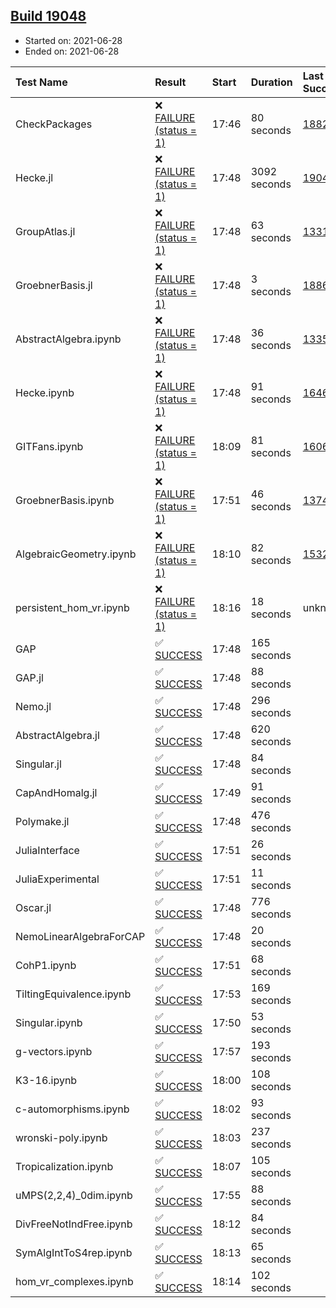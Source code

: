 ## [Build 19048](https://oscarci.mathematik.uni-kl.de/job/oscar/19048/)

* Started on: 2021-06-28
* Ended on: 2021-06-28

| Test Name    | Result | Start | Duration | Last Success | First Failure |
|:-------------|:-------|:------|:---------|:-------------|:--------------|
| CheckPackages | ❌ [FAILURE (status = 1)](https://oscarci.mathematik.uni-kl.de/job/oscar/19048/artifact/logs/build-19048/CheckPackages.log) | 17:46 | 80 seconds | [18822](https://oscarci.mathematik.uni-kl.de/job/oscar/18822/) | [18823](https://oscarci.mathematik.uni-kl.de/job/oscar/18823/) |
| Hecke.jl | ❌ [FAILURE (status = 1)](https://oscarci.mathematik.uni-kl.de/job/oscar/19048/artifact/logs/build-19048/Hecke.jl.log) | 17:48 | 3092 seconds | [19047](https://oscarci.mathematik.uni-kl.de/job/oscar/19047/) | [19048](https://oscarci.mathematik.uni-kl.de/job/oscar/19048/) |
| GroupAtlas.jl | ❌ [FAILURE (status = 1)](https://oscarci.mathematik.uni-kl.de/job/oscar/19048/artifact/logs/build-19048/GroupAtlas.jl.log) | 17:48 | 63 seconds | [13311](https://oscarci.mathematik.uni-kl.de/job/oscar/13311/) | [13312](https://oscarci.mathematik.uni-kl.de/job/oscar/13312/) |
| GroebnerBasis.jl | ❌ [FAILURE (status = 1)](https://oscarci.mathematik.uni-kl.de/job/oscar/19048/artifact/logs/build-19048/GroebnerBasis.jl.log) | 17:48 | 3 seconds | [18864](https://oscarci.mathematik.uni-kl.de/job/oscar/18864/) | [18865](https://oscarci.mathematik.uni-kl.de/job/oscar/18865/) |
| AbstractAlgebra.ipynb | ❌ [FAILURE (status = 1)](https://oscarci.mathematik.uni-kl.de/job/oscar/19048/artifact/logs/build-19048/AbstractAlgebra.ipynb.log) | 17:48 | 36 seconds | [13355](https://oscarci.mathematik.uni-kl.de/job/oscar/13355/) | [13356](https://oscarci.mathematik.uni-kl.de/job/oscar/13356/) |
| Hecke.ipynb | ❌ [FAILURE (status = 1)](https://oscarci.mathematik.uni-kl.de/job/oscar/19048/artifact/logs/build-19048/Hecke.ipynb.log) | 17:48 | 91 seconds | [16463](https://oscarci.mathematik.uni-kl.de/job/oscar/16463/) | [16464](https://oscarci.mathematik.uni-kl.de/job/oscar/16464/) |
| GITFans.ipynb | ❌ [FAILURE (status = 1)](https://oscarci.mathematik.uni-kl.de/job/oscar/19048/artifact/logs/build-19048/GITFans.ipynb.log) | 18:09 | 81 seconds | [16068](https://oscarci.mathematik.uni-kl.de/job/oscar/16068/) | [16069](https://oscarci.mathematik.uni-kl.de/job/oscar/16069/) |
| GroebnerBasis.ipynb | ❌ [FAILURE (status = 1)](https://oscarci.mathematik.uni-kl.de/job/oscar/19048/artifact/logs/build-19048/GroebnerBasis.ipynb.log) | 17:51 | 46 seconds | [13748](https://oscarci.mathematik.uni-kl.de/job/oscar/13748/) | [13749](https://oscarci.mathematik.uni-kl.de/job/oscar/13749/) |
| AlgebraicGeometry.ipynb | ❌ [FAILURE (status = 1)](https://oscarci.mathematik.uni-kl.de/job/oscar/19048/artifact/logs/build-19048/AlgebraicGeometry.ipynb.log) | 18:10 | 82 seconds | [15322](https://oscarci.mathematik.uni-kl.de/job/oscar/15322/) | [15323](https://oscarci.mathematik.uni-kl.de/job/oscar/15323/) |
| persistent_hom_vr.ipynb | ❌ [FAILURE (status = 1)](https://oscarci.mathematik.uni-kl.de/job/oscar/19048/artifact/logs/build-19048/persistent_hom_vr.ipynb.log) | 18:16 | 18 seconds | unknown | unknown |
| GAP | ✅ [SUCCESS](https://oscarci.mathematik.uni-kl.de/job/oscar/19048/artifact/logs/build-19048/GAP.log) | 17:48 | 165 seconds |  |  |
| GAP.jl | ✅ [SUCCESS](https://oscarci.mathematik.uni-kl.de/job/oscar/19048/artifact/logs/build-19048/GAP.jl.log) | 17:48 | 88 seconds |  |  |
| Nemo.jl | ✅ [SUCCESS](https://oscarci.mathematik.uni-kl.de/job/oscar/19048/artifact/logs/build-19048/Nemo.jl.log) | 17:48 | 296 seconds |  |  |
| AbstractAlgebra.jl | ✅ [SUCCESS](https://oscarci.mathematik.uni-kl.de/job/oscar/19048/artifact/logs/build-19048/AbstractAlgebra.jl.log) | 17:48 | 620 seconds |  |  |
| Singular.jl | ✅ [SUCCESS](https://oscarci.mathematik.uni-kl.de/job/oscar/19048/artifact/logs/build-19048/Singular.jl.log) | 17:48 | 84 seconds |  |  |
| CapAndHomalg.jl | ✅ [SUCCESS](https://oscarci.mathematik.uni-kl.de/job/oscar/19048/artifact/logs/build-19048/CapAndHomalg.jl.log) | 17:49 | 91 seconds |  |  |
| Polymake.jl | ✅ [SUCCESS](https://oscarci.mathematik.uni-kl.de/job/oscar/19048/artifact/logs/build-19048/Polymake.jl.log) | 17:48 | 476 seconds |  |  |
| JuliaInterface | ✅ [SUCCESS](https://oscarci.mathematik.uni-kl.de/job/oscar/19048/artifact/logs/build-19048/JuliaInterface.log) | 17:51 | 26 seconds |  |  |
| JuliaExperimental | ✅ [SUCCESS](https://oscarci.mathematik.uni-kl.de/job/oscar/19048/artifact/logs/build-19048/JuliaExperimental.log) | 17:51 | 11 seconds |  |  |
| Oscar.jl | ✅ [SUCCESS](https://oscarci.mathematik.uni-kl.de/job/oscar/19048/artifact/logs/build-19048/Oscar.jl.log) | 17:48 | 776 seconds |  |  |
| NemoLinearAlgebraForCAP | ✅ [SUCCESS](https://oscarci.mathematik.uni-kl.de/job/oscar/19048/artifact/logs/build-19048/NemoLinearAlgebraForCAP.log) | 17:48 | 20 seconds |  |  |
| CohP1.ipynb | ✅ [SUCCESS](https://oscarci.mathematik.uni-kl.de/job/oscar/19048/artifact/logs/build-19048/CohP1.ipynb.log) | 17:51 | 68 seconds |  |  |
| TiltingEquivalence.ipynb | ✅ [SUCCESS](https://oscarci.mathematik.uni-kl.de/job/oscar/19048/artifact/logs/build-19048/TiltingEquivalence.ipynb.log) | 17:53 | 169 seconds |  |  |
| Singular.ipynb | ✅ [SUCCESS](https://oscarci.mathematik.uni-kl.de/job/oscar/19048/artifact/logs/build-19048/Singular.ipynb.log) | 17:50 | 53 seconds |  |  |
| g-vectors.ipynb | ✅ [SUCCESS](https://oscarci.mathematik.uni-kl.de/job/oscar/19048/artifact/logs/build-19048/g-vectors.ipynb.log) | 17:57 | 193 seconds |  |  |
| K3-16.ipynb | ✅ [SUCCESS](https://oscarci.mathematik.uni-kl.de/job/oscar/19048/artifact/logs/build-19048/K3-16.ipynb.log) | 18:00 | 108 seconds |  |  |
| c-automorphisms.ipynb | ✅ [SUCCESS](https://oscarci.mathematik.uni-kl.de/job/oscar/19048/artifact/logs/build-19048/c-automorphisms.ipynb.log) | 18:02 | 93 seconds |  |  |
| wronski-poly.ipynb | ✅ [SUCCESS](https://oscarci.mathematik.uni-kl.de/job/oscar/19048/artifact/logs/build-19048/wronski-poly.ipynb.log) | 18:03 | 237 seconds |  |  |
| Tropicalization.ipynb | ✅ [SUCCESS](https://oscarci.mathematik.uni-kl.de/job/oscar/19048/artifact/logs/build-19048/Tropicalization.ipynb.log) | 18:07 | 105 seconds |  |  |
| uMPS(2,2,4)_0dim.ipynb | ✅ [SUCCESS](https://oscarci.mathematik.uni-kl.de/job/oscar/19048/artifact/logs/build-19048/uMPS-2-2-4-_0dim.ipynb.log) | 17:55 | 88 seconds |  |  |
| DivFreeNotIndFree.ipynb | ✅ [SUCCESS](https://oscarci.mathematik.uni-kl.de/job/oscar/19048/artifact/logs/build-19048/DivFreeNotIndFree.ipynb.log) | 18:12 | 84 seconds |  |  |
| SymAlgIntToS4rep.ipynb | ✅ [SUCCESS](https://oscarci.mathematik.uni-kl.de/job/oscar/19048/artifact/logs/build-19048/SymAlgIntToS4rep.ipynb.log) | 18:13 | 65 seconds |  |  |
| hom_vr_complexes.ipynb | ✅ [SUCCESS](https://oscarci.mathematik.uni-kl.de/job/oscar/19048/artifact/logs/build-19048/hom_vr_complexes.ipynb.log) | 18:14 | 102 seconds |  |  |
